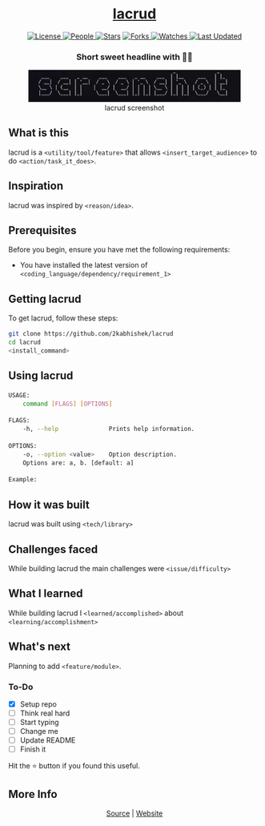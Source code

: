 <div align = "center">

<h1><a href="https://2kabhishek.github.io/lacrud">lacrud</a></h1>

<a href="https://github.com/2KAbhishek/lacrud/blob/main/LICENSE">
<img alt="License" src="https://img.shields.io/github/license/2kabhishek/lacrud?style=flat&color=eee&label="> </a>

<a href="https://github.com/2KAbhishek/lacrud/graphs/contributors">
<img alt="People" src="https://img.shields.io/github/contributors/2kabhishek/lacrud?style=flat&color=ffaaf2&label=People"> </a>

<a href="https://github.com/2KAbhishek/lacrud/stargazers">
<img alt="Stars" src="https://img.shields.io/github/stars/2kabhishek/lacrud?style=flat&color=98c379&label=Stars"></a>

<a href="https://github.com/2KAbhishek/lacrud/network/members">
<img alt="Forks" src="https://img.shields.io/github/forks/2kabhishek/lacrud?style=flat&color=66a8e0&label=Forks"> </a>

<a href="https://github.com/2KAbhishek/lacrud/watchers">
<img alt="Watches" src="https://img.shields.io/github/watchers/2kabhishek/lacrud?style=flat&color=f5d08b&label=Watches"> </a>

<a href="https://github.com/2KAbhishek/lacrud/pulse">
<img alt="Last Updated" src="https://img.shields.io/github/last-commit/2kabhishek/lacrud?style=flat&color=e06c75&label="> </a>

<h3>Short sweet headline with 🎇🎉</h3>

<figure>
  <img src= "images/screenshot.png" alt="lacrud Demo">
  <br/>
  <figcaption>lacrud screenshot</figcaption>
</figure>

</div>

## What is this

lacrud is a `<utility/tool/feature>` that allows `<insert_target_audience>` to do `<action/task_it_does>`.

## Inspiration

lacrud was inspired by `<reason/idea>`.

## Prerequisites

Before you begin, ensure you have met the following requirements:

- You have installed the latest version of `<coding_language/dependency/requirement_1>`

## Getting lacrud

To get lacrud, follow these steps:

```bash
git clone https://github.com/2kabhishek/lacrud
cd lacrud
<install_command>
```

## Using lacrud

```bash
USAGE:
    command [FLAGS] [OPTIONS]

FLAGS:
    -h, --help              Prints help information.

OPTIONS:
    -o, --option <value>    Option description.
    Options are: a, b. [default: a]

Example:


```

## How it was built

lacrud was built using `<tech/library>`

## Challenges faced

While building lacrud the main challenges were `<issue/difficulty>`

## What I learned

While building lacrud I `<learned/accomplished>` about `<learning/accomplishment>`

## What's next

Planning to add `<feature/module>`.

### To-Do

- [x] Setup repo
- [ ] Think real hard
- [ ] Start typing
- [ ] Change me
- [ ] Update README
- [ ] Finish it

Hit the ⭐ button if you found this useful.

## More Info

<div align="center">

<a href="https://github.com/2KAbhishek/lacrud">Source</a> | <a href="https://2kabhishek.github.io/lacrud">Website</a>

</div>
